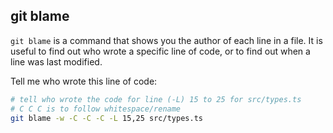 
## git blame

`git blame` is a command that shows you the author of each line in a file. It is useful to find out who wrote a specific line of code, or to find out when a line was last modified.

Tell me who wrote this line of code:

```sh
# tell who wrote the code for line (-L) 15 to 25 for src/types.ts
# C C C is to follow whitespace/rename
git blame -w -C -C -C -L 15,25 src/types.ts
```